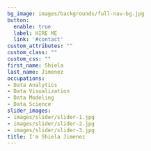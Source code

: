 ```yaml
---
bg_image: images/backgrounds/full-nav-bg.jpg
button:
  enable: true
  label: HIRE ME
  link: '#contact'
custom_attributes: ""
custom_class: ""
custom_css: ""
first_name: Shiela
last_name: Jimenez
occupations:
- Data Analytics
- Data Visualization
- Data Modeling
- Data Science
slider_images:
- images/slider/slider-1.jpg
- images/slider/slider-2.jpg
- images/slider/slider-3.jpg
title: I'm Shiela Jimenez
---
```


